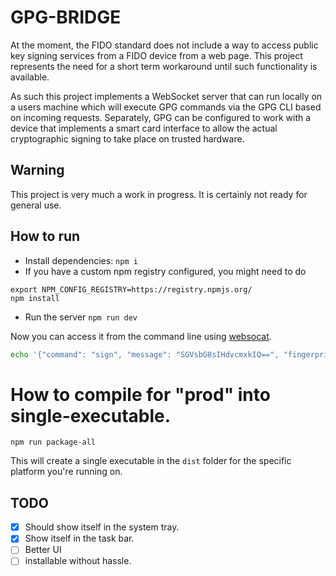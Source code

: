 # GPG-BRIDGE

At the moment, the FIDO standard does not include a way to access public
key signing services from a FIDO device from a web page. This project
represents the need for a short term workaround until such functionality
is available.

As such this project implements a WebSocket server that can run locally on
a users machine which will execute GPG commands via the GPG CLI based on
incoming requests. Separately, GPG can be configured to work with a device
that implements a smart card interface to allow the actual cryptographic
signing to take place on trusted hardware.

## Warning

This project is very much a work in progress. It is certainly not
ready for general use.

## How to run

- Install dependencies: `npm i`
- If you have a custom npm registry configured, you might need to do

```
export NPM_CONFIG_REGISTRY=https://registry.npmjs.org/
npm install
```

- Run the server `npm run dev`

Now you can access it from the command line using [websocat](https://github.com/vi/websocat).

```bash
echo '{"command": "sign", "message": "SGVsbG8sIHdvcmxkIQ==", "fingerprint": "YOUR_GPG_KEY_FINGERPRINT"}' | websocat ws://localhost:5151
```

# How to compile for "prod" into single-executable.

`npm run package-all`

This will create a single executable in the `dist` folder for the specific platform you're running on.

## TODO

- [x] Should show itself in the system tray.
- [x] Show itself in the task bar.
- [ ] Better UI
- [ ] installable without hassle.
